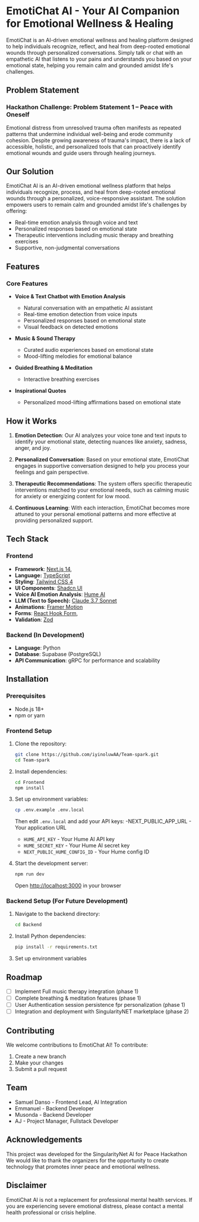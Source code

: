 # EmotiChat AI - Your AI Companion for Emotional Wellness & Healing

EmotiChat is an AI-driven emotional wellness and healing platform designed to help individuals recognize, reflect, and heal from deep-rooted emotional wounds through personalized conversations. Simply talk or chat with an empathetic AI that listens to your pains and understands you based on your emotional state, helping you remain calm and grounded amidst life's challenges.

## Problem Statement

### Hackathon Challenge: Problem Statement 1 – Peace with Oneself

Emotional distress from unresolved trauma often manifests as repeated patterns that undermine individual well-being and erode community cohesion. Despite growing awareness of trauma's impact, there is a lack of accessible, holistic, and personalized tools that can proactively identify emotional wounds and guide users through healing journeys.

## Our Solution

EmotiChat AI is an AI-driven emotional wellness platform that helps individuals recognize, process, and heal from deep-rooted emotional wounds through a personalized, voice-responsive assistant. The solution empowers users to remain calm and grounded amidst life's challenges by offering:

-   Real-time emotion analysis through voice and text
-   Personalized responses based on emotional state
-   Therapeutic interventions including music therapy and breathing exercises
-   Supportive, non-judgmental conversations

## Features

### Core Features

-   **Voice & Text Chatbot with Emotion Analysis**

    -   Natural conversation with an empathetic AI assistant
    -   Real-time emotion detection from voice inputs
    -   Personalized responses based on emotional state
    -   Visual feedback on detected emotions

-   **Music & Sound Therapy**

    -   Curated audio experiences based on emotional state
    -   Mood-lifting melodies for emotional balance

-   **Guided Breathing & Meditation**

    -   Interactive breathing exercises

-   **Inspirational Quotes**

    -   Personalized mood-lifting affirmations based on emotional state

## How it Works

1. **Emotion Detection**: Our AI analyzes your voice tone and text inputs to identify your emotional state, detecting nuances like anxiety, sadness, anger, and joy.

2. **Personalized Conversation**: Based on your emotional state, EmotiChat engages in supportive conversation designed to help you process your feelings and gain perspective.

3. **Therapeutic Recommendations**: The system offers specific therapeutic interventions matched to your emotional needs, such as calming music for anxiety or energizing content for low mood.

4. **Continuous Learning**: With each interaction, EmotiChat becomes more attuned to your personal emotional patterns and more effective at providing personalized support.

## Tech Stack

### Frontend

-   **Framework**: [Next.js 14](https://nextjs.org),
-   **Language:** [TypeScript](https://www.typescriptlang.org/)
-   **Styling**: [Tailwind CSS 4](https://tailwindcss.com)
-   **UI Components**: [Shadcn UI](https://ui.shadcn.com/)
-   **Voice AI Emotion Analysis**: [Hume AI](https://hume.ai/)
-   **LLM (Text to Speech):** [Claude 3.7 Sonnet](https://anthropic.com/)
-   **Animations**: [Framer Motion](https://www.framer.com/motion/)
-   **Forms**: [React Hook Form](https://react-hook-form.com/),
-   **Validation**: [Zod](https://zod.dev/)

### Backend (In Development)

-   **Language**: Python
-   **Database**: Supabase (PostgreSQL)
-   **API Communication**: gRPC for performance and scalability

## Installation

### Prerequisites

-   Node.js 18+
-   npm or yarn

### Frontend Setup

1. Clone the repository:

    ```bash
    git clone https://github.com/iyinoluwAA/Team-spark.git
    cd Team-spark
    ```

2. Install dependencies:

    ```bash
    cd Frontend
    npm install
    ```

3. Set up environment variables:

    ```bash
    cp .env.example .env.local
    ```

    Then edit `.env.local` and add your API keys:
    -NEXT_PUBLIC_APP_URL - Your application URL

    - `HUME_API_KEY` - Your Hume AI API key
    - `HUME_SECRET_KEY` - Your Hume AI secret key
    - `NEXT_PUBLIC_HUME_CONFIG_ID` - Your Hume config ID

4. Start the development server:

    ```bash
    npm run dev
    ```

    Open [http://localhost:3000](http://localhost:3000) in your browser

### Backend Setup (For Future Development)

1. Navigate to the backend directory:

    ```bash
    cd Backend
    ```

2. Install Python dependencies:

    ```bash
    pip install -r requirements.txt
    ```

3. Set up environment variables

## Roadmap

-   [ ] Implement Full music therapy integration (phase 1)
-   [ ] Complete breathing & meditation features (phase 1)
-   [ ] User Authentication session persistence fpr personalization (phase 1)
-   [ ] Integration and deployment with SingularityNET marketplace (phase 2)

## Contributing

We welcome contributions to EmotiChat AI! To contribute:

1. Create a new branch
2. Make your changes
3. Submit a pull request

## Team

-   Samuel Danso - Frontend Lead, AI Integration
-   Emmanuel - Backend Developer
-   Musonda - Backend Developer
-   AJ - Project Manager, Fullstack Developer

## Acknowledgements

This project was developed for the SingularityNet AI for Peace Hackathon We would like to thank the organizers for the opportunity to create technology that promotes inner peace and emotional wellness.

## Disclaimer

EmotiChat AI is not a replacement for professional mental health services. If you are experiencing severe emotional distress, please contact a mental health professional or crisis helpline.
